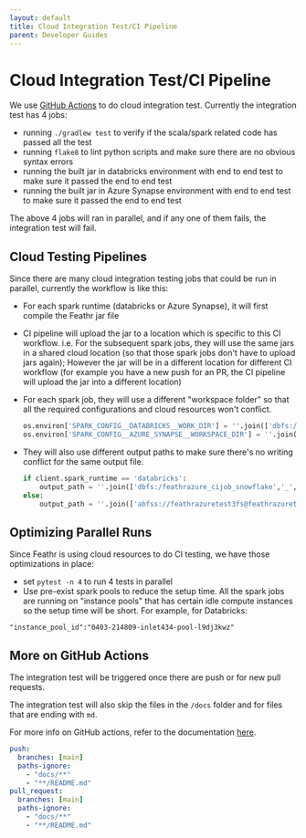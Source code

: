 ```yaml
---
layout: default
title: Cloud Integration Test/CI Pipeline
parent: Developer Guides
---
```

# Cloud Integration Test/CI Pipeline

We use [GitHub Actions](https://github.com/feathr-ai/feathr/tree/main/.github/workflows) to do cloud integration test. Currently the integration test has 4 jobs:

- running `./gradlew test` to verify if the scala/spark related code has passed all the test
- running `flake8` to lint python scripts and make sure there are no obvious syntax errors
- running the built jar in databricks environment with end to end test to make sure it passed the end to end test
- running the built jar in Azure Synapse environment with end to end test to make sure it passed the end to end test

The above 4 jobs will ran in parallel, and if any one of them fails, the integration test will fail.

## Cloud Testing Pipelines

Since there are many cloud integration testing jobs that could be run in parallel, currently the workflow is like this:

- For each spark runtime (databricks or Azure Synapse), it will first compile the Feathr jar file
- CI pipeline will upload the jar to a location which is specific to this CI workflow. i.e. For the subsequent spark jobs, they will use the same jars in a shared cloud location (so that those spark jobs don't have to upload jars again); However the jar will be in a different location for different CI workflow (for example you have a new push for an PR, the CI pipeline will upload the jar into a different location)
- For each spark job, they will use a different "workspace folder" so that all the required configurations and cloud resources won't conflict. 
    ```python
    os.environ['SPARK_CONFIG__DATABRICKS__WORK_DIR'] = ''.join(['dbfs:/feathrazure_cijob','_', str(now.minute), '_', str(now.second), '_', str(now.microsecond)]) 
    os.environ['SPARK_CONFIG__AZURE_SYNAPSE__WORKSPACE_DIR'] = ''.join(['abfss://feathrazuretest3fs@feathrazuretest3storage.dfs.core.windows.net/feathr_github_ci','_', str(now.minute), '_', str(now.second) ,'_', str(now.microsecond)]) 
    ```
- They will also use different output paths to make sure there's no writing conflict for the same output file.


    ```python
    if client.spark_runtime == 'databricks':
        output_path = ''.join(['dbfs:/feathrazure_cijob_snowflake','_', str(now.minute), '_', str(now.second), ".avro"])
    else:
        output_path = ''.join(['abfss://feathrazuretest3fs@feathrazuretest3storage.dfs.core.windows.net/demo_data/snowflake_output','_', str(now.minute), '_', str(now.second), ".avro"])
    ```  

## Optimizing Parallel Runs

Since Feathr is using cloud resources to do CI testing, we have those optimizations in place:

- set `pytest -n 4` to run 4 tests in parallel
- Use pre-exist spark pools to reduce the setup time. All the spark jobs are running on "instance pools" that has certain idle compute instances so the setup time will be short. For example, for Databricks:

`"instance_pool_id":"0403-214809-inlet434-pool-l9dj3kwz"`


## More on GitHub Actions

The integration test will be triggered once there are push or for new pull requests.

The integration test will also skip the files in the `/docs` folder and for files that are ending with `md`.

For more info on GitHub actions, refer to the documentation [here](https://docs.github.com/en/actions/using-workflows/events-that-trigger-workflows).

```yaml
push:
  branches: [main]
  paths-ignore:
    - "docs/**"
    - "**/README.md"
pull_request:
  branches: [main]
  paths-ignore:
    - "docs/**"
    - "**/README.md"
```